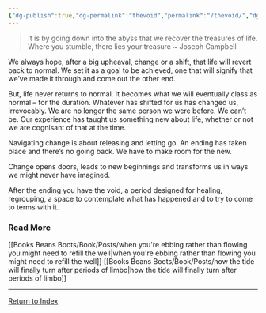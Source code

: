 ```yaml
---
{"dg-publish":true,"dg-permalink":"thevoid","permalink":"/thevoid/","dgHomeLink":true,"dgPassFrontmatter":false}
---
```



> It is by going down into the abyss that we recover the treasures of life. Where you stumble, there lies your treasure ~ Joseph Campbell

We always hope, after a big upheaval, change or a shift, that life will revert back to normal. We set it as a goal to be achieved, one that will signify that we’ve made it through and come out the other end.

But, life never returns to normal. It becomes what we will eventually class as normal – for the duration. Whatever has shifted for us has changed us, irrevocably. We are no longer the same person we were before. We can’t be. Our experience has taught us something new about life, whether or not we are cognisant of that at the time.

Navigating change is about releasing and letting go. An ending has taken place and there’s no going back. We have to make room for the new.

Change opens doors, leads to new beginnings and transforms us in ways we might never have imagined.

After the ending you have the void, a period designed for healing, regrouping, a space to contemplate what has happened and to try to come to terms with it.

### Read More

[[Books Beans Boots/Book/Posts/when you're ebbing rather than flowing you might need to refill the well|when you're ebbing rather than flowing you might need to refill the well]]
[[Books Beans Boots/Book/Posts/how the tide will finally turn after periods of limbo|how the tide will finally turn after periods of limbo]]

---

[Return to Index](https://booksbeansboots.co.uk/llgindex/)